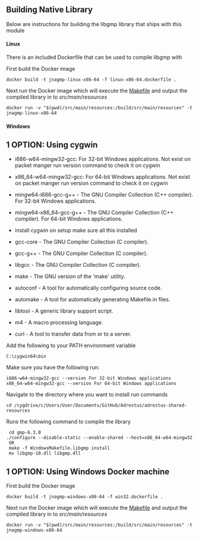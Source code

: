 ## Building Native Library

Below are instructions for building the libgmp library that ships with this module

#### Linux
There is an included Dockerfile that can be used to compile libgmp with

First build the Docker image

    docker build -t jnagmp-linux-x86-64 -f linux-x86-64.dockerfile .

Next run the Docker image which will execute the [Makefile](Makefile.libgmp) and output the compiled library in to _src/main/resources_

    docker run -v "$(pwd)/src/main/resources:/build/src/main/resources" -t jnagmp-linux-x86-64

#### Windows


## 1 OPTION: Using cygwin

- i686-w64-mingw32-gcc: For 32-bit Windows applications. Not exist on packet manger run version command to check it on cygwin
- x86_64-w64-mingw32-gcc: For 64-bit Windows applications. Not exist on packet manger run version command to check it on cygwin

- mingw64-i686-gcc-g++ - The GNU Compiler Collection (C++ compiler). For 32-bit Windows applications.
- mingw64-x86_64-gcc-g++ - The GNU Compiler Collection (C++ compiler). For 64-bit Windows applications.

- install cygwin on setup make sure all this installed
- gcc-core - The GNU Compiler Collection (C compiler).
- gcc-g++ - The GNU Compiler Collection (C compiler).
- libgcc - The GNU Compiler Collection (C compiler).
- make - The GNU version of the 'make' utility.
- autoconf - A tool for automatically configuring source code.
- automake - A tool for automatically generating Makefile.in files.
- libtool - A generic library support script.
- m4 - A macro processing language.
- curl - A tool to transfer data from or to a server.

Add the following to your PATH environment variable

    C:\cygwin64\bin

Make sure you have the following run:


    i686-w64-mingw32-gcc --version For 32-bit Windows applications
    x86_64-w64-mingw32-gcc --version For 64-bit Windows applications

Navigate to the directory where you want to install run commands

    cd /cygdrive/c/Users/User/Documents/GitHub/Adrestus/adrestus-shared-resources

Runs the following command to compile the library


     cd gmp-6.3.0
    ./configure --disable-static --enable-shared --host=x86_64-w64-mingw32
     OR
     make -f WindowsMakefile.libgmp install
     mv libgmp-10.dll libgmp.dll


## 1 OPTION: Using Windows Docker machine
First build the Docker image

    docker build -t jnagmp-windows-x86-64 -f win32.dockerfile .

Next run the Docker image which will execute the [Makefile](Makefile.libgmp) and output the compiled library in to _src/main/resources_

    docker run -v "$(pwd)/src/main/resources:/build/src/main/resources" -t jnagmp-windows-x86-64